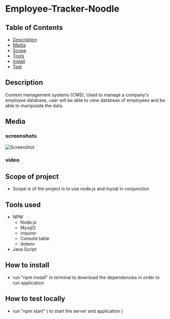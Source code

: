 # Employee-Tracker-Noodle

## Table of Contents
- [Description](#description)
- [Media](#media)
- [Scope](#scope-of-project)
- [Tools](#tools-used)
- [Install](#how-to-install)
- [Test](#how-to-test)

## Description
Content management systems (CMS), Used to manage a company's employee database, user will be able to view database of employees and be able to manipulate the data.

## Media
### screenshots
![Screenshot]()
### video 



## Scope of project
- Scope is of the project is to use node.js and mysql in conjunction 


## Tools used
- NPM
    - Node.js
    - Mysql2
    - inquirer
    - Console.table
    - dotenv
- Java Script


## How to install 
- run "npm install" in terminal to download the dependencies in order to run application

## How to test locally
- run "npm start" ( to start the server and application )



